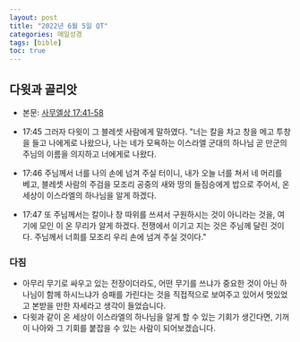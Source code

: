 ```yaml
---
layout: post
title: "2022년 6월 5일 QT"
categories: 매일성경
tags: [bible]
toc: true
---
```


## 다윗과 골리앗
- 본문: [사무엘상 17:41-58](https://www.bskorea.or.kr/bible/korbibReadpage.php?version=SAENEW&book=1sa&chap=17&sec=41&cVersion=&fontSize=15px&fontWeight=normal#focus)

- 17:45 그러자 다윗이 그 블레셋 사람에게 말하였다. "너는 칼을 차고 창을 메고 투창을 들고 나에게로 나왔으나, 나는 네가 모욕하는 이스라엘 군대의 하나님 곧 만군의 주님의 이름을 의지하고 너에게로 나왔다.
- 17:46 주님께서 너를 나의 손에 넘겨 주실 터이니, 내가 오늘 너를 쳐서 네 머리를 베고, 블레셋 사람의 주검을 모조리 공중의 새와 땅의 들짐승에게 밥으로 주어서, 온 세상이 이스라엘의 하나님을 알게 하겠다.
- 17:47 또 주님께서는 칼이나 창 따위를 쓰셔서 구원하시는 것이 아니라는 것을, 여기에 모인 이 온 무리가 알게 하겠다. 전쟁에서 이기고 지는 것은 주님께 달린 것이다. 주님께서 너희를 모조리 우리 손에 넘겨 주실 것이다."

### 다짐
- 아무리 무기로 싸우고 있는 전장이더라도, 어떤 무기를 쓰냐가 중요한 것이 아닌 하나님이 함께 하시느냐가 승패를 가린다는 것을 직접적으로 보여주고 있어서 멋있었고 본받을 만한 자세라고 생각이 들었습니다.
- 다윗과 같이 온 세상이 이스라엘의 하나님을 알게 할 수 있는 기회가 생긴다면, 기꺼이 나아와 그 기회를 붙잡을 수 있는 사람이 되어보겠습니다.
